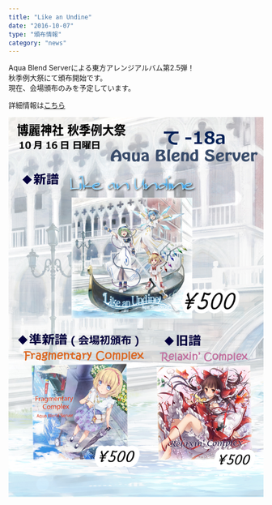 ```yaml
---
title: "Like an Undine"
date: "2016-10-07"
type: "頒布情報"
category: "news"
---
```

Aqua Blend Serverによる東方アレンジアルバム第2.5弾！  
秋季例大祭にて頒布開始です。  
現在、会場頒布のみを予定しています。  
  
詳細情報は<a href="/tokusetsu/LU" target="_blank">こちら</a>  
  
![03_LU](../images/etc/03_LU/lu_oshinagaki.jpg)  
